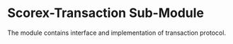 Scorex-Transaction Sub-Module
========================

The module contains interface and implementation of transaction protocol.
